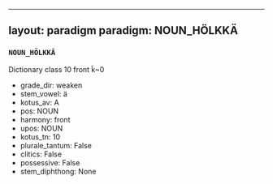 
---
layout: paradigm
paradigm: NOUN_HÖLKKÄ
---
### ` NOUN_HÖLKKÄ `

Dictionary class 10 front k̃~0
* grade_dir: weaken
* stem_vowel: ä
* kotus_av: A
* pos: NOUN
* harmony: front
* upos: NOUN
* kotus_tn: 10
* plurale_tantum: False
* clitics: False
* possessive: False
* stem_diphthong: None
